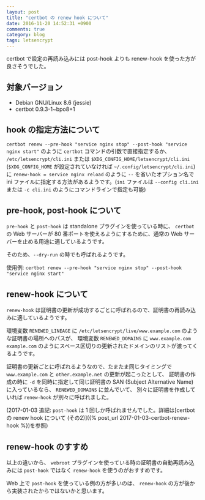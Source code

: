 ```yaml
---
layout: post
title: "certbot の renew hook について"
date: 2016-11-20 14:52:31 +0900
comments: true
category: blog
tags: letsencrypt
---
```

certbot で設定の再読み込みには post-hook よりも renew-hook を使った方が良さそうでした。

<!--more-->

## 対象バージョン

- Debian GNU/Linux 8.6 (jessie)
- certbot 0.9.3-1~bpo8+1

## hook の指定方法について

`certbot renew --pre-hook "service nginx stop" --post-hook "service nginx start"` のように `certbot` コマンドの引数で直接指定するか、 `/etc/letsencrypt/cli.ini` または `$XDG_CONFIG_HOME/letsencrypt/cli.ini` (`$XDG_CONFIG_HOME` が設定されていなければ `~/.config/letsencrypt/cli.ini`) に `renew-hook = service nginx reload` のように `--` を省いたオプション名で ini ファイルに指定する方法があるようです。(`ini` ファイルは `--config cli.ini` または `-c cli.ini` のようにコマンドラインで指定も可能)

## pre-hook, post-hook について

`pre-hook` と `post-hook` は standalone プラグインを使っている時に、 `certbot` の Web サーバーが 80 番ポートを使えるようにするために、通常の Web サーバーを止める用途に適しているようです。

そのため、`--dry-run` の時でも呼ばれるようです。

使用例:
`certbot renew --pre-hook "service nginx stop" --post-hook "service nginx start"`

## renew-hook について

`renew-hook` は証明書の更新が成功するごとに呼ばれるので、証明書の再読み込みに適しているようです。

環境変数 `RENEWED_LINEAGE` に `/etc/letsencrypt/live/www.example.com` のような証明書の場所へのパスが、
環境変数 `RENEWED_DOMAINS` に `www.example.com example.com` のようにスペース区切りの更新されたドメインのリストが渡ってくるようです。

証明書の更新ごとに呼ばれるようなので、たまたま同じタイミングで `www.example.com` と `other.example.net` の更新が起こったとして、
証明書の作成の時に `-d` を同時に指定して同じ証明書の SAN (Subject Alternative Name) に入っているなら、
`RENEWED_DOMAINS` に並んでいて、
別々に証明書を作成していれば `renew-hook` が別々に呼ばれました。

(2017-01-03 追記: `post-hook` は 1 回しか呼ばれませんでした。詳細は[certbot の renew hook について (その2)]({% post_url 2017-01-03-certbot-renew-hook %})を参照)

## renew-hook のすすめ

以上の違いから、
`webroot` プラグインを使っている時の証明書の自動再読み込みには
`post-hook` ではなく `renew-hook` を使うのがおすすめです。

Web 上で `post-hook` を使っている例の方が多いのは、
`renew-hook` の方が後から実装されたからではないかと思います。

